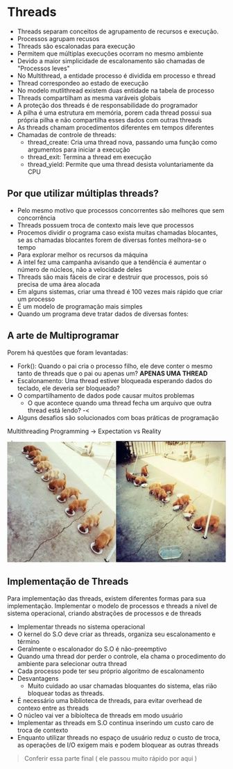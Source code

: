# Threads

- Threads separam conceitos de agrupamento de recursos e execução.
- Processos agrupam recusos
- Threads são escalonadas para execução
- Permitem que múltiplas execuções ocorram no mesmo ambiente
- Devido a maior simplicidade de escalonamento são chamadas de "Processos leves"
- No Multithread, a entidade processo é dividida em processo e thread
- Thread correspondeo ao estado de execução
- No modelo mutlithread existem duas entidade na tabela de processo
- Threads compartilham as mesma varáveis globais
- A proteção dos threads é de responsabilidade do programador
- A pilha é uma estrutura em memória, porem cada thread possui sua própria pilha e não compartilha esses dados com outras threads
- As threads chamam procedimentos diferentes em tempos diferentes
- Chamadas de controle de threads:
    - thread_create: Cria uma thread nova, passando uma função como argumentos para iniciar a execução
    - thread_exit: Termina a thread em execução
    - thread_yield: Permite que uma thread desista voluntariamente da CPU
 
## Por que utilizar múltiplas threads?

- Pelo mesmo motivo que processos concorrentes são melhores que sem concorrência
- Threads possuem troca de contexto mais leve que processos
- Procemos dividir o programa caso exista muitas chamadas blocantes, se as chamadas blocantes forem de diversas fontes melhora-se o tempo
- Para explorar melhor os recursos da máquina
- A intel fez uma campanha avisando que a tendência é aumentar o número de núcleos, não a velocidade deles
- Threads são mais fáceis de cirar e destruir que processos, pois só precisa de uma área alocada
- Em alguns sistemas, criar uma thread é 100 vezes mais rápido que criar um processo
- É um modelo de programação mais simples
- Quando um programa deve tratar dados de diversas fontes:

## A arte de Multiprogramar

Porem há questões que foram levantadas:

- Fork(): Quando o pai cria o processo filho, ele deve conter o mesmo tanto de threads que o pai ou apenas um? **APENAS UMA THREAD**
- Escalonamento: Uma thread estiver bloqueada esperando dados do teclado, ele deveria ser bloqueado?
- O compartilhamento de dados pode causar muitos problemas
    - O que acontece quando uma thread fecha um arquivo que outra thread está lendo? -<
- Alguns desafios são solucionados com boas práticas de programação

Multithreading Programming -> Expectation vs Reality

![Meme multiThread](../../../images/memeMulti.png)

## Implementação de Threads 

Para implementação das threads, existem diferentes formas para sua implementação. Implementar o modelo de processos e threads a nível de sistema operacional, criando abstrações de processos e de threads

- Implementar threads no sistema operacional
- O kernel do S.O deve criar as threads, organiza seu escalonamento e término
- Geralmente o escalonador do S.O é não-preemptivo
- Quando uma thread dor perder o controle, ela chama o procedimento do ambiente para selecionar outra thread
- Cada processo pode ter seu próprio algoritmo de escalonamento
- Desvantagens
    - Muito cuidado ao usar chamadas bloquantes do sistema, elas rião bloquear todas as threads.
- É necessário uma biblioteca de threads, para evitar overhead de contexo entre as threads
- O núcleo vai ver a bibiolteca de threads em modo usuário
- Implementar as threads em S.O continua inserindo um custo caro de troca de contexto
- Enquanto utilizar threads no espaço de usuário reduz o custo de troca, as operações de I/O exigem mais e podem bloquear as outras threads

> Conferir essa parte final ( ele passou muito rápido por aqui )